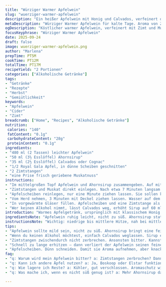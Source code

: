 ```yaml
---
title: "Würziger Warmer Apfelwein"
slug: "wuerziger-warmer-apfelwein"
description: "Ein heißer Apfelwein mit Honig und Calvados, verfeinert durch Zimt und Scheiben von saftiger Royal Gala, leicht abgewandelt mit Ahornsirup statt Honig und einem Hauch Muskat. Schnell erhitzt und kurz ziehen gelassen für intensiven Duft und Geschmack. Perfekt für die kalten Tage, mit Fokus auf sensorische Signale beim Erwärmen und optische Frische der Apfelspalten. Variationen für allergieempfindliche oder vegan lebende Gäste empfohlen."
metaDescription: "Würziger Warmer Apfelwein für kalte Tage. Aroma von Zimt und knackigen Äpfeln. Ideal für gesellige Abende oder Weihnachtszeit."
ogDescription: "Köstlicher warmer Apfelwein, verfeinert mit Zimt und Muskat. Perfekt für einen gemütlichen Abend oder festliche Anlässe."
focusKeyphrase: "Würziger Warmer Apfelwein"
date: 2025-09-24
draft: false
image: wuerziger-warmer-apfelwein.png
author: "Marlena"
prepTime: PT5M
cookTime: PT12M
totalTime: PT17M
recipeYield: "2 Portionen"
categories: ["Alkoholische Getränke"]
tags:
- "Getränke"
- "Rezepte"
- "Herbst"
- "Gemiütlichkeit"
keywords:
- "Apfelwein"
- "Cider"
- "Zimt"
breadcrumb: ["Home", "Recipes", "Alkoholische Getränke"]
nutrition: 
 calories: "140"
 fatContent: "0.1g"
 carbohydrateContent: "28g"
 proteinContent: "0.1g"
ingredients:
- "480 ml (2 Tassen) leichter Apfelwein"
- "50 ml (3½ Esslöffel) Ahornsirup"
- "35 ml (2½ Esslöffel) Calvados oder Cognac"
- "1/2 Royal Gala Apfel, in dünne Scheiben geschnitten"
- "2 Zimtstangen"
- "eine Prise frisch geriebene Muskatnuss"
instructions:
- "Im mittelgroßen Topf Apfelwein und Ahornsirup zusammengeben. Auf mittlerer Hitze langsam warm werden lassen, nicht kochen. Es soll sachte blubbern, kleine Bläschen am Topfboden sind gut, keine großen Blasen, sonst verbrennt das Aroma."
- "Zimtstangen und Muskat direkt einlegen. Nach etwa 7 Minuten langsam den Alkohol einrühren, nicht vorher, sonst verdampft das meiste."
- "Apfelscheiben reinlegen, nur eine Minute ziehen lassen. Sie sollen knackig bleiben, ohne Matsche. Sichtbar ist das Durchsichtigwerden am Rand."
- "Vom Herd nehmen, 3 Minuten mit Deckel ziehen lassen. Wasser auf dem Topfboden und leichter Duft sind Zeichen."
- "In vorgewärmte Gläser füllen. Apfelscheiben und eine Zimtstange als Garnitur reinlegen. So bleibt das Aroma bis zum letzten Schluck erhalten."
- "Wer keinen Alkohol nimmt, lässt Calvados weg, erhöht Sirup auf 60 ml und fügt eine Prise Zimt extra zu."
introduction: "Warmes Apfelgetränk, ursprünglich mit klassischem Honig, Calvados und Royal Gala. Ich habe Ahornsirup für eine angenehmere Süße gewählt, die nicht zu dominant ist, und Muskat als unterschwelliges Gewürz ergänzt. Ein Fehler oft: zu stark kochen lassen – dann verliert der Cidre seinen feinen Charakter. Man riecht es, noch bevor man probiert. Fensterscheiben, die beschlagen, und der süß-würzige Duft in der Küche, wenn der Cidre so etwa zehn Minuten sanft zieht – das ist echter Zauber. Apfelspalten bleiben knackig, geben Farbe, aber nicht zu weich. Letztes Mal zu lang ziehen lassen – Brei pur. Gemerkt. Kleiner Tipp: der Alkohol erst nach dem Erwärmen rein, sonst ist er weg. Zimtstangen dürfen nicht brechen, sonst wird’s bitter. Nur ganz sanft, maximal zehn Minuten ziehen."
ingredientsNote: "Apfelwein ruhig leicht, nicht zu süß. Ahornsirup statt Honig für Variation und vegan. Honig geht, ist aber intensiver im Geschmack und klebt schnell. Calvados bringt einen fruchtig-runden Alkoholton, Cognac ist würziger. Alkohol beliebig anpassbar oder weglassen, dann mehr Sirup nehmen und Muskat verstärken. Zimtstangen: frische, nicht zerbrochene bevorzugen – verbrennen sonst und sorgen für bittere Note. Royal Gala wegen milder Süße und fester Struktur, aber Boskoop oder Elstar gehen auch, für härtere Konsistenz. Wichtig: Apfel dünn schneiden, damit er das Aroma aufnimmt, aber nicht zerfällt. Tipp: Zimtstangen nach Gebrauch trocknen, erinnern super an Weihnachten im nächsten Jahr. Muskat frisch reiben, Pulver aus der Dose schmeckt flach."
instructionsNote: "Wichtig: niedrige bis mittlere Hitze, nah bei mittlerer Regelstufe. Große Blasen vermeiden. Die Blubbertiefe des Aufstehens als Hitzemarke nutzen – nicht der Finger am Topfrand. Alkohol heiß erst zum Schluss, sonst destilliert er raus. Zimtstangen und Muskat am Anfang, damit sie ihr Aroma gut entfalten, aber nicht zu lange kochen. Apfelscheiben erst kurz vor Ende rein, bringen Frische und etwas Biss. Nach Absetzung vom Herd 3 Minuten ziehen lassen, Deckel drauf, damit die Wärme bleibt und das Aroma sich setzt. Wenn zu lange, verlieren Apfelscheiben ihr Aussehen, werden matschig. Im Glas Apfelscheiben und Zimtstangen reinlegen, nicht nur zum Verzieren – sie intensivieren den Geschmack, solange sie drin bleiben. Mehrere Portionen? Vital: alles im gleichen Topf aufsetzen, nie sofort aufkochen, sonst verliert Brühe. Küchentipps: Mixer nicht rein, zerquetscht Äpfel, macht Trübung und Matsch. Qucklicher Tipp fürs Erwärmen: Möglichst gleichbleibende Temperatur, Topf nicht sofort vom Herd nehmen – Resthitze wirkt noch. Dabei Duft und Blubbern genau beobachten – erster Hinweis, dass der Cidre heiß genug ist, ohne zu kochen."
tips:
- "Apfelwein sollte mild sein, nicht zu süß. Ahornsirup bringt eine feine, angenehme Süße. Honig ist intensiver, macht aber auch eine klebrige Note."
- "Wenn du keinen Alkohol möchtest, einfach Calvados weglassen. Sirup erhöhen auf 60 ml. Zimt bleibt wichtig, bringt den Charakter, aber nicht zu viel. "
- "Zimtstangen zwischendurch nicht zerbrechen. Ansonsten bitter. Kannst auch frisches Muskatnuss verwenden, bringt mehr Aroma. Für Reinheit frisch reiben."
- "Schnell zu lange erhitzen – dann verliert der Apfelwein seinen feinen Charakter. Es muss blubbern, aber nicht kochen! Achte auf die kleinen Blasen am Topfboden."
- "Apfelscheiben. Dünn schneiden. Damit sie Aroma aufnehmen, aber knackig bleiben. Zu lange ziehen lassen macht sie matschig und unansehnlich."
faq:
- "q: Warum wird mein Apfelwein bitter? a: Zimtstangen zerbrochen? Dann wird es unangenehm. Nie zu lange kochen, sonst ist die Süße weg."
- "q: Kann ich andere Äpfel nutzen? a: Ja, Boskoop oder Elstar funktionieren gut. Royal Gala für milden Geschmack. Variationen sind möglich."
- "q: Wie lagere ich Reste? a: Kühler, gut verschlossen. Aromaschutz wichtig. Warm machen, wieder auf mittlere Hitze bringen. "
- "q: Was mache ich, wenn es nicht süß genug ist? a: Mehr Ahornsirup dazugeben. Schmecken! Verwechseln mit Honig geht nicht immer – der ist stärker."

---
```

